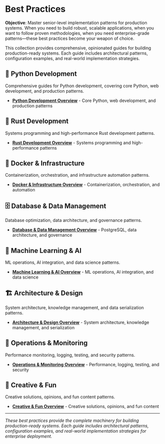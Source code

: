 # Best Practices

**Objective**: Master senior-level implementation patterns for production systems. When you need to build robust, scalable applications, when you want to follow proven methodologies, when you need enterprise-grade patterns—these best practices become your weapon of choice.

This collection provides comprehensive, opinionated guides for building production-ready systems. Each guide includes architectural patterns, configuration examples, and real-world implementation strategies.

## 🐍 Python Development

Comprehensive guides for Python development, covering core Python, web development, and production patterns.

- **[Python Development Overview](python/index.md)** - Core Python, web development, and production patterns

## 🦀 Rust Development

Systems programming and high-performance Rust development patterns.

- **[Rust Development Overview](rust/index.md)** - Systems programming and high-performance patterns

## 🐳 Docker & Infrastructure

Containerization, orchestration, and infrastructure automation patterns.

- **[Docker & Infrastructure Overview](docker-infrastructure/index.md)** - Containerization, orchestration, and automation

## 🗄️ Database & Data Management

Database optimization, data architecture, and governance patterns.

- **[Database & Data Management Overview](database-data/index.md)** - PostgreSQL, data architecture, and governance

## 🤖 Machine Learning & AI

ML operations, AI integration, and data science patterns.

- **[Machine Learning & AI Overview](ml-ai/index.md)** - ML operations, AI integration, and data science

## 🏗️ Architecture & Design

System architecture, knowledge management, and data serialization patterns.

- **[Architecture & Design Overview](architecture-design/index.md)** - System architecture, knowledge management, and serialization

## 🔧 Operations & Monitoring

Performance monitoring, logging, testing, and security patterns.

- **[Operations & Monitoring Overview](operations-monitoring/index.md)** - Performance, logging, testing, and security

## 🎨 Creative & Fun

Creative solutions, opinions, and fun content patterns.

- **[Creative & Fun Overview](creative-fun/index.md)** - Creative solutions, opinions, and fun content

---

*These best practices provide the complete machinery for building production-ready systems. Each guide includes architectural patterns, configuration examples, and real-world implementation strategies for enterprise deployment.*
